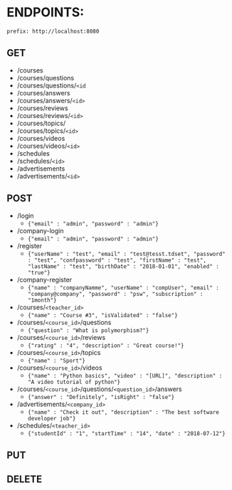 # ENDPOINTS:
`prefix: http://localhost:8080`
## GET

* /courses
* /courses/questions
* /courses/questions/`<id`
* /courses/answers	
* /courses/answers/`<id>`
* /courses/reviews			
* /courses/reviews/`<id>`		
* /courses/topics/			
* /courses/topics/`<id>`		
* /courses/videos			
* /courses/videos/`<id>`		
* /schedules				
* /schedules/`<id>`			
* /advertisements			
* /advertisements/`<id>`		


## POST

* /login				
   * `{"email" : "admin", "password" : "admin"}`
* /company-login			
   * `{"email" : "admin", "password" : "admin"}`
* /register				
   * `{"userName" : "test", "email" : "test@tesst.tdset", "password" : "test", "confpassword" : "test", "firstName" : "test", "lastName" : "test", "birthDate" : "2018-01-01", "enabled" : "true"}`
* /company-register			
   * `{"name" : "companyNamme", "userName" : "compUser", "email" : "company@company", "password" : "psw", "subscription" : "1month"}`
* /courses/`<teacher_id>`		
   * `{"name" : "Course #3", "isValidated" : "false"}`
* /courses/`<course_id>`/questions	
   * `{"question" : "What is polymorphism?"}`
* /courses/`<course_id>`/reviews	
   * `{"rating" : "4", "description" : "Great course!"}`
* /courses/`<course_id>`/topics		
   * `{"name" : "Sport"}`
* /courses/`<course_id>`/videos		
   * `{"name" : "Python basics", "video" : "[URL]", "description" : "A video tutorial of python"}`
* /courses/`<course_id>`/questions/`<question_id>`/answers
   * `{"answer" : "Definitely", "isRight" : "false"}`
* /advertisements/`<company_id>`
   * `{"name" : "Check it out", "description" : "The best software developer job"}`
* /schedules/`<teacher_id>`
   * `{"studentId" : "1", "startTime" : "14", "date" : "2018-07-12"}`

## PUT

## DELETE
